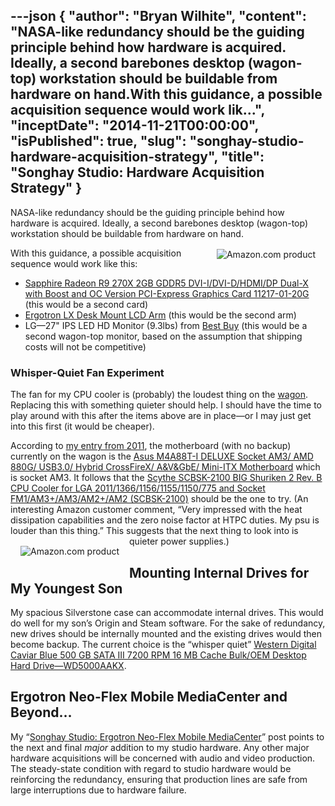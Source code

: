 ---json
{
  "author": "Bryan Wilhite",
  "content": "NASA-like redundancy should be the guiding principle behind how hardware is acquired. Ideally, a second barebones desktop (wagon-top) workstation should be buildable from hardware on hand.With this guidance, a possible acquisition sequence would work lik...",
  "inceptDate": "2014-11-21T00:00:00",
  "isPublished": true,
  "slug": "songhay-studio-hardware-acquisition-strategy",
  "title": "Songhay Studio: Hardware Acquisition Strategy"
}
---

NASA-like redundancy should be the guiding principle behind how hardware is acquired. Ideally, a second barebones desktop (wagon-top) workstation should be buildable from hardware on hand.
[<img alt="Amazon.com product" src="http://ecx.images-amazon.com/images/I/41R99D3qsdL.jpg" style="float:right;margin:16px;">](http://www.amazon.com/exec/obidos/ASIN/B00B3WTWXU/thekintespacec00A/ "Buy this product at Amazon.com!")

With this guidance, a possible acquisition sequence would work like this:

*   [Sapphire Radeon R9 270X 2GB GDDR5 DVI-I/DVI-D/HDMI/DP Dual-X with Boost and OC Version PCI-Express Graphics Card 11217-01-20G](http://www.amazon.com/Sapphire-Version-PCI-Express-Graphics-11217-01-20G/dp/B00B3WTWXU%3FSubscriptionId=1SW6D7X6ZXXR92KVX0G2&tag=thekintespacec00&linkCode=xm2&camp=2025&creative=165953&creativeASIN=B00B3WTWXU) (this would be a second card)
*   [Ergotron LX Desk Mount LCD Arm](http://www.amazon.com/LX-Desk-Mount-LCD-Arm/dp/B00358RIRC%3FSubscriptionId=1SW6D7X6ZXXR92KVX0G2&tag=thekintespacec00&linkCode=xm2&camp=2025&creative=165953&creativeASIN=B00358RIRC) (this would be the second arm)
*   LG—27" IPS LED HD Monitor (9.3lbs) from [Best Buy](http://www.bestbuy.com/site/lg-27-ips-led-hd-monitor-black/7814005.p?id=1219294099929&skuId=7814005) (this would be a second wagon-top monitor, based on the assumption that shipping costs will not be competitive)

### Whisper-Quiet Fan Experiment

The fan for my CPU cooler is (probably) the loudest thing on the [wagon](https://www.flickr.com/photos/wilhite/7557315706/). Replacing this with something quieter should help. I should have the time to play around with this after the items above are in place—or I may just get into this first (it would be cheaper).

According to [my entry from 2011](http://kintespace.com/rasxlog/?p=2676), the motherboard (with no backup) currently on the wagon is the [Asus M4A88T-I DELUXE Socket AM3/ AMD 880G/ USB3.0/ Hybrid CrossFireX/ A&amp;V&amp;GbE/ Mini-ITX Motherboard](http://www.amazon.com/Asus-M4A88T-I-DELUXE-CrossFireX-Motherboard/dp/B0041UEBC8%3FSubscriptionId=1SW6D7X6ZXXR92KVX0G2&tag=thekintespacec00&linkCode=xm2&camp=2025&creative=165953&creativeASIN=B0041UEBC8) which is socket AM3. It follows that the [Scythe SCBSK-2100 BIG Shuriken 2 Rev. B CPU Cooler for LGA 2011/1366/1156/1155/1150/775 and Socket FM1/AM3+/AM3/AM2+/AM2 (SCBSK-2100)](http://www.amazon.com/Scythe-SCBSK-2100-Shuriken-Cooler-Socket/dp/B0069CQ7BE%3FSubscriptionId=1SW6D7X6ZXXR92KVX0G2&tag=thekintespacec00&linkCode=xm2&camp=2025&creative=165953&creativeASIN=B0069CQ7BE) should be the one to try. (An interesting Amazon customer comment, “Very impressed with the heat dissipation capabilities and the zero noise factor at HTPC duties. My psu is louder than this thing.” This suggests that the next thing to look into is quieter power supplies.)
[<img alt="Amazon.com product" src="http://ecx.images-amazon.com/images/I/41KuyEaCP9L.jpg" style="float:left;margin:16px;">](http://www.amazon.com/exec/obidos/ASIN/B0069CQ7BE/thekintespacec00A/ "Buy this product at Amazon.com!")

## Mounting Internal Drives for My Youngest Son

My spacious Silverstone case can accommodate internal drives. This would do well for my son’s Origin and Steam software. For the sake of redundancy, new drives should be internally mounted and the existing drives would then become backup. The current choice is the “whisper quiet” [Western Digital Caviar Blue 500 GB SATA III 7200 RPM 16 MB Cache Bulk/OEM Desktop Hard Drive—WD5000AAKX](http://www.amazon.com/Western-Digital-Caviar-Cache-Desktop/dp/B00461G3MS%3Fpsc=1&SubscriptionId=1SW6D7X6ZXXR92KVX0G2&tag=thekintespacec00&linkCode=xm2&camp=2025&creative=165953&creativeASIN=B00461G3MS).

## Ergotron Neo-Flex Mobile MediaCenter and Beyond…

My “[Songhay Studio: Ergotron Neo-Flex Mobile MediaCenter](http://songhayblog.azurewebsites.net/Entry/Show/songhay-studio-ergotron-neo-flex-mobile-mediacenter)” post points to the next and final *major* addition to my studio hardware. Any other major hardware acquisitions will be concerned with audio and video production. The steady-state condition with regard to studio hardware would be reinforcing the redundancy, ensuring that production lines are safe from large interruptions due to hardware failure.
